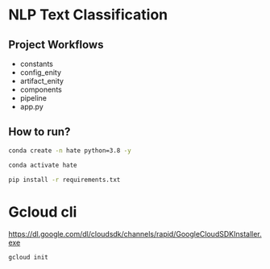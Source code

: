 # NLP Text Classification


## Project Workflows

- constants
- config_enity
- artifact_enity
- components
- pipeline
- app.py



## How to run?

```bash
conda create -n hate python=3.8 -y
```

```bash
conda activate hate
```

```bash
pip install -r requirements.txt
```

# Gcloud cli
https://dl.google.com/dl/cloudsdk/channels/rapid/GoogleCloudSDKInstaller.exe

```bash
gcloud init
```


